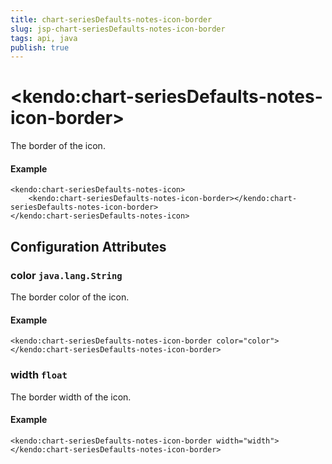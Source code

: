 ```yaml
---
title: chart-seriesDefaults-notes-icon-border
slug: jsp-chart-seriesDefaults-notes-icon-border
tags: api, java
publish: true
---
```


# \<kendo:chart-seriesDefaults-notes-icon-border\>

The border of the icon.

#### Example
    <kendo:chart-seriesDefaults-notes-icon>
        <kendo:chart-seriesDefaults-notes-icon-border></kendo:chart-seriesDefaults-notes-icon-border>
    </kendo:chart-seriesDefaults-notes-icon>

## Configuration Attributes

### color `java.lang.String`

The border color of the icon.

#### Example
    <kendo:chart-seriesDefaults-notes-icon-border color="color">
    </kendo:chart-seriesDefaults-notes-icon-border>

### width `float`

The border width of the icon.

#### Example
    <kendo:chart-seriesDefaults-notes-icon-border width="width">
    </kendo:chart-seriesDefaults-notes-icon-border>

